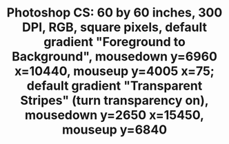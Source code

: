 ---
ee_id_thing: '2218'
site: '1'
type: '2'
inv_num: 2012-092
add_credit:
url: 2012-092-photoshop-cs
title: 'Photoshop CS: 60 by 60 inches, 300 DPI, RGB, square pixels, default gradient
  "Foreground to Background", mousedown y=6960 x=10440, mouseup y=4005 x=75; default
  gradient "Transparent Stripes" (turn transparency on), mousedown y=2650 x=15450,
  mouseup y=6840'
year: '2012'
display_year: '2012'
medium: Chromogenic print
dims: 60 x 60
pitch: A ​"Double Click" photoshop. Part of my new series. LOL. :)
ps: "​Decided to up the amount of clicks it takes to make my Photoshop paintings /
  photos / whatever they r. :)"
live_url:
youtube:
https://github.com/coryarcangel/alu:
imgs: photoshop-cs-2012-092-full-database-Team.jpg
subheading:
download:
commission:
related:
layout: things-i-made
---